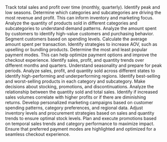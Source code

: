Track total sales and profit over time (monthly, quarterly). Identify peak and low seasons. Determine which categories and subcategories are driving the most revenue and profit. This can inform inventory and marketing focus. Analyze the quantity of products sold in different categories and subcategories to understand demand patterns. Analyze the amount spent by customers to identify high-value customers and purchasing behavior. Segment customers based on spending levels. Calculate the average amount spent per transaction. Identify strategies to increase AOV, such as upselling or bundling products. Determine the most and least popular payment modes. This can help optimize payment options and improve the checkout experience. Identify sales, profit, and quantity trends over different months and quarters. Understand seasonality and prepare for peak periods. Analyze sales, profit, and quantity sold across different states to identify high-performing and underperforming regions. Identify best-selling and worst-selling products in each category and subcategory. Make decisions about stocking, promotions, and discontinuations. Analyze the relationship between the quantity sold and total sales. Identify if increased sales volumes correlate with higher profits or if there are diminishing returns. 
Develop personalized marketing campaigns based on customer spending patterns, category preferences, and regional data. Adjust inventory levels and procurement strategies based on sales and quantity trends to ensure optimal stock levels. Plan and execute promotions based on temporal sales trends and category performance to maximize impact. Ensure that preferred payment modes are highlighted and optimized for a seamless checkout experience.
